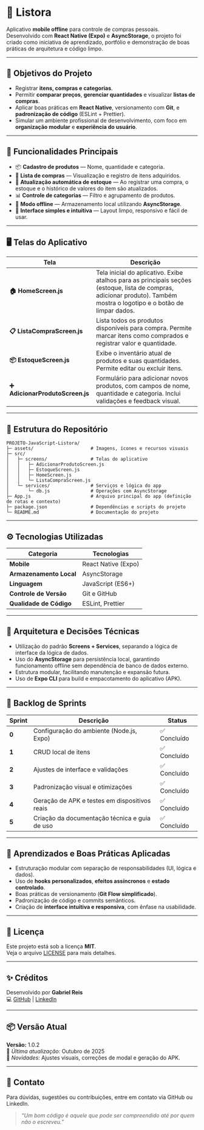 # 📱 Listora

Aplicativo **mobile offline** para controle de compras pessoais.  
Desenvolvido com **React Native (Expo)** e **AsyncStorage**, o projeto foi criado como iniciativa de aprendizado, portfólio e demonstração de boas práticas de arquitetura e código limpo.

---

## 🚀 Objetivos do Projeto

- Registrar **itens, compras e categorias**.  
- Permitir **comparar preços**, **gerenciar quantidades** e visualizar **listas de compras**.  
- Aplicar boas práticas em **React Native**, versionamento com **Git**, e **padronização de código** (ESLint + Prettier).  
- Simular um ambiente profissional de desenvolvimento, com foco em **organização modular** e **experiência do usuário**.  

---

## 🧩 Funcionalidades Principais

- 📦 **Cadastro de produtos** — Nome, quantidade e categoria.  
- 🛒 **Lista de compras** — Visualização e registro de itens adquiridos.  
- 🔁 **Atualização automática de estoque** — Ao registrar uma compra, o estoque e o histórico de valores do item são atualizados. 
- 📊 **Controle de categorias** — Filtro e agrupamento de produtos.  
- 💾 **Modo offline** — Armazenamento local utilizando **AsyncStorage**.  
- 🧹 **Interface simples e intuitiva** — Layout limpo, responsivo e fácil de usar.  

---

## 🖥️ Telas do Aplicativo

| Tela | Descrição |
|------|------------|
| **🏠 HomeScreen.js** | Tela inicial do aplicativo. Exibe atalhos para as principais seções (estoque, lista de compras, adicionar produto). Também mostra o logotipo e o botão de limpar dados. |
| **📋 ListaCompraScreen.js** | Lista todos os produtos disponíveis para compra. Permite marcar itens como comprados e registrar valor e quantidade. |
| **📦 EstoqueScreen.js** | Exibe o inventário atual de produtos e suas quantidades. Permite editar ou excluir itens. |
| **➕ AdicionarProdutoScreen.js** | Formulário para adicionar novos produtos, com campos de nome, quantidade e categoria. Inclui validações e feedback visual. |

---

## 📂 Estrutura do Repositório

```
PROJETO-JavaScript-Listora/
├─ assets/                     # Imagens, ícones e recursos visuais
├─ src/                        
│   ├─ screens/                # Telas do aplicativo
│   │   ├─ AdicionarProdutoScreen.js
│   │   ├─ EstoqueScreen.js
│   │   ├─ HomeScreen.js
│   │   └─ ListaCompraScreen.js
│   └─ services/               # Serviços e lógica do app
│       └─ db.js               # Operações com AsyncStorage
├─ App.js                      # Arquivo principal do app (definição de rotas e contexto)
├─ package.json                # Dependências e scripts do projeto
└─ README.md                   # Documentação do projeto
```

---

## ⚙️ Tecnologias Utilizadas

| Categoria | Tecnologias |
|------------|--------------|
| **Mobile** | React Native (Expo) |
| **Armazenamento Local** | AsyncStorage |
| **Linguagem** | JavaScript (ES6+) |
| **Controle de Versão** | Git e GitHub |
| **Qualidade de Código** | ESLint, Prettier |

---

## 🧱 Arquitetura e Decisões Técnicas

- Utilização do padrão **Screens + Services**, separando a lógica de interface da lógica de dados.  
- Uso do **AsyncStorage** para persistência local, garantindo funcionamento offline sem dependência de banco de dados externo.   
- Estrutura modular, facilitando manutenção e expansão futura.  
- Uso de **Expo CLI** para build e empacotamento do aplicativo (APK).  

---

## 🧩 Backlog de Sprints

| Sprint | Descrição | Status |
|--------|------------|--------|
| **0** | Configuração do ambiente (Node.js, Expo) | ✅ Concluído |
| **1** | CRUD local de itens | ✅ Concluído |
| **2** | Ajustes de interface e validações | ✅ Concluído |
| **3** | Padronização visual e otimizações | ✅ Concluído |
| **4** | Geração de APK e testes em dispositivos reais | ✅ Concluído |
| **5** | Criação da documentação técnica e guia de uso | ✅ Concluído |

---

## 🧠 Aprendizados e Boas Práticas Aplicadas

- Estruturação modular com separação de responsabilidades (UI, lógica e dados).  
- Uso de **hooks personalizados**, **efeitos assíncronos** e **estado controlado**.  
- Boas práticas de versionamento (**Git Flow simplificado**).  
- Padronização de código e commits semânticos.  
- Criação de **interface intuitiva e responsiva**, com ênfase na usabilidade.  

---

## 📄 Licença

Este projeto está sob a licença **MIT**.  
Veja o arquivo [LICENSE](LICENSE) para mais detalhes.

---

## ✨ Créditos

Desenvolvido por **Gabriel Reis**  
💻 [GitHub](https://github.com/RElSLIMA) | [LinkedIn](https://www.linkedin.com/in/gabriel-reis-b8b152198/)

---

## 📦 Versão Atual

**Versão:** 1.0.2  
📅 *Última atualização:* Outubro de 2025  
📝 *Novidades:* Ajustes visuais, correções de modal e geração do APK.  

---

## 💬 Contato

Para dúvidas, sugestões ou contribuições, entre em contato via GitHub ou LinkedIn.  
> *“Um bom código é aquele que pode ser compreendido até por quem não o escreveu.”*
